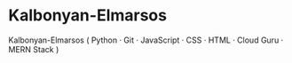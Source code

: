 # Kalbonyan-Elmarsos
Kalbonyan-Elmarsos ( Python · Git · JavaScript · CSS · HTML · Cloud Guru · MERN Stack )
